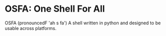 # OSFA: One Shell For All
OSFA (pronouncedF 'ah s fa') 
A shell written in python and designed to be usable across platforms.
